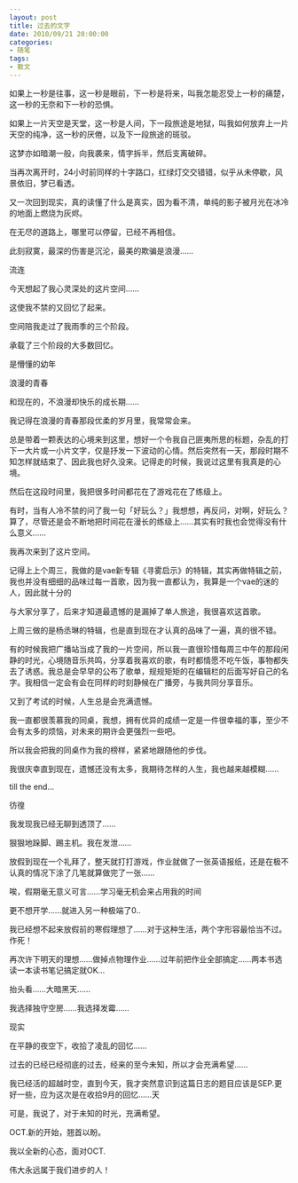 ```yaml
---
layout: post
title: 过去的文字
date: 2010/09/21 20:00:00
categories:
- 随笔
tags:
- 散文
---
```


如果上一秒是往事，这一秒是眼前，下一秒是将来，叫我怎能忍受上一秒的痛楚，这一秒的无奈和下一秒的恐惧。

如果上一片天空是天堂，这一秒是人间，下一段旅途是地狱，叫我如何放弃上一片天空的纯净，这一秒的厌倦，以及下一段旅途的斑驳。

这梦亦如暗潮一般，向我袭来，情字拆半，然后支离破碎。

当再次离开时，24小时前同样的十字路口，红绿灯交交错错，似乎从未停歇，风景依旧，梦已看透。

又一次回到现实，真的读懂了什么是真实，因为看不清，单纯的影子被月光在冰冷的地面上燃烧为灰烬。

在无尽的道路上，哪里可以停留，已经不再相信。

此刻寂寞，最深的伤害是沉沦，最美的欺骗是浪漫……

流连

今天想起了我心灵深处的这片空间……

这使我不禁的又回忆了起来。

空间陪我走过了我雨季的三个阶段。

承载了三个阶段的大多数回忆。

是懵懂的幼年

浪漫的青春

和现在的，不浪漫却快乐的成长期……

我记得在浪漫的青春那段优柔的岁月里，我常常会来。

总是带着一颗表达的心境来到这里，想好一个令我自己匪夷所思的标题，杂乱的打下一大片或一小片文字，仅是抒发一下波动的心情。然后突然有一天，那段时期不知怎样就结束了、因此我也好久没来。记得走的时候，我说过这里有我真是的心境。

然后在这段时间里，我把很多时间都花在了游戏花在了练级上。

有时，当有人冷不禁的问了我一句「好玩么？」我想想，再反问，对啊，好玩么？算了，尽管还是会不断地把时间花在漫长的练级上……其实有时我也会觉得没有什么意义……

我再次来到了这片空间。

记得上上个周三，我做的是vae新专辑《寻雾启示》的特辑，其实再做特辑之前，我也并没有细细的品味过每一首歌，因为我一直都认为，我算是一个vae的迷的人，因此就十分的

与大家分享了，后来才知道最遗憾的是漏掉了单人旅途，我很喜欢这首歌。

上周三做的是杨丞琳的特辑，也是直到现在才认真的品味了一遍，真的很不错。

有的时候我把广播站当成了我的一片空间，所以我一直很珍惜每周三中午的那段闲静的时光，心境随音乐共鸣，分享着我喜欢的歌，有时都情愿不吃午饭，事物都失去了诱惑。我总是会早早的公布了歌单，规规矩矩的在编辑栏的后面写好自己的名字。我相信一定会有会在同样的时刻静候在广播旁，与我共同分享音乐。

又到了考试的时候，人生总是会充满遗憾。

我一直都很羡慕我的同桌，我想，拥有优异的成绩一定是一件很幸福的事，至少不会有太多的烦恼，对未来的期许会更强烈一些吧。

所以我会把我的同桌作为我的榜样，紧紧地跟随他的步伐。

我很庆幸直到现在，遗憾还没有太多，我期待怎样的人生，我也越来越模糊……

till the end...

彷徨

我发现我已经无聊到透顶了……

狠狠地跺脚、踢主机。我在发泄……

放假到现在一个礼拜了，整天就打打游戏，作业就做了一张英语报纸，还是在极不认真的情况下涂了几笔就算做完了一张……

唉，假期毫无意义可言……学习毫无机会来占用我的时间

更不想开学……就进入另一种极端了0..

我已经想不起来放假前的寒假理想了……对于这种生活，两个字形容最恰当不过。作死！

再次许下明天的理想……做掉点物理作业……过年前把作业全部搞定……两本书选读一本读书笔记搞定就OK...

抬头看……大暗黑天……

我选择独守空房……我选择发霉……

现实

在平静的夜空下，收拾了凌乱的回忆……

过去的已经已经彻底的过去，经来的至今未知，所以才会充满希望……

我已经活的超越时空，直到今天，我才突然意识到这篇日志的题目应该是SEP.更好一些，应为这次是在收拾9月的回忆……天

可是，我说了，对于未知的时光，充满希望。

OCT.新的开始，翘首以盼。

我以全新的心态，面对OCT.

伟大永远属于我们进步的人！
